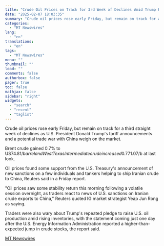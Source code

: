 ```yaml
---
title: "Crude Oil Prices on Track for 3rd Week of Declines Amid Trump Policy Moves, Impending Trade War"
date: "2025-02-07 18:03:35"
summary: "Crude oil prices rose early Friday, but remain on track for a third straight week of declines as U.S. President Donald Trump's tariff announcements and a potential trade war with China weigh on the market. Brent crude gained 0.7% to US$74.81/barrel and West Texas Intermediate crude increased 0.7% to US$71.07/b..."
categories:
  - "MT Newswires"
lang:
  - "en"
translations:
  - "en"
tags:
  - "MT Newswires"
menu: ""
thumbnail: ""
lead: ""
comments: false
authorbox: false
pager: true
toc: false
mathjax: false
sidebar: "right"
widgets:
  - "search"
  - "recent"
  - "taglist"
---
```


Crude oil prices rose early Friday, but remain on track for a third straight week of declines as U.S. President Donald Trump's tariff announcements and a potential trade war with China weigh on the market.

Brent crude gained 0.7% to US$74.81/barrel and West Texas Intermediate crude increased 0.7% to US$71.07/b at last look.

Oil prices found some support from the U.S. Treasury's announcement of new sanctions on a few individuals and tankers helping to ship Iranian crude to China, Reuters said in a Friday report.

"Oil prices saw some stability return this morning following a volatile session overnight, as traders react to news of U.S. sanctions on Iranian crude exports to China," Reuters quoted IG market strategist Yeap Jun Rong as saying.

Traders were also wary about Trump's repeated pledge to raise U.S. oil production amid rising inventories, with the statement coming just one day after the U.S. Energy Information Administration reported a higher-than-expected jump in crude stocks, the report said.

[MT Newswires](https://www.tradingview.com/news/mtnewswires.com:20250207:A3312176:0/)
